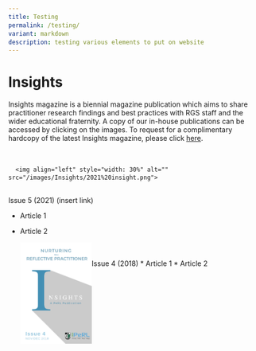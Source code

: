 ```yaml
---
title: Testing
permalink: /testing/
variant: markdown
description: testing various elements to put on website
---
```

# Insights
Insights magazine is a biennial magazine publication which aims to share practitioner research findings and best practices with RGS staff and the wider educational fraternity. A copy of our in-house publications can be accessed by clicking on the images. To request for a complimentary hardcopy of the latest Insights magazine, please click [here](https://docs.google.com/forms/d/e/1FAIpQLSfDl4vV7llMZwQXm0aOMw9flvkLZJOhtk3rGtmEIKUAgGVOFQ/viewform?usp=sf_link).

```


  <img align="left" style="width: 30%" alt="" src="/images/Insights/2021%20insight.png">


```

Issue 5 (2021) (insert link)
* Article 1
* Article 2



  <img align="left" style="width: 30%" alt="" src="/images/Insights/2018%20insights.png">


<br>
<br>
Issue 4 (2018)
* Article 1
* Article 2
